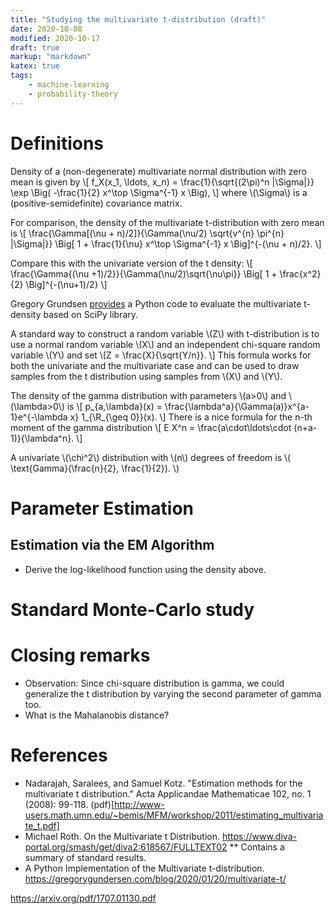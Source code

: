 ```yaml
---
title: "Studying the multivariate t-distribution (draft)"
date: 2020-10-08
modified: 2020-10-17
draft: true
markup: "markdown"
katex: true
tags:
    - machine-learning
    - probability-theory
---
```






# Definitions

Density of a (non-degenerate) multivariate normal distribution with zero mean is given by
\\[
f_X(x_1, \ldots, x_n) = \frac{1}{\sqrt{(2\pi)^n |\Sigma|}} 
\exp \Big( -\frac{1}{2} x^\top \Sigma^{-1} x \Big),
\\]
where \\(\Sigma\\) is a (positive-semidefinite) covariance matrix.

For comparison, the density of the multivariate t-distribution with zero mean is
\\[
\frac{\Gamma[(\nu + n)/2]}{\Gamma(\nu/2) \sqrt{v^{n} \pi^{n} |\Sigma|}}
\Big[ 1 + \frac{1}{\nu} x^\top \Sigma^{-1} x  \Big]^{-(\nu + n)/2}.
\\]

Compare this with the univariate version of the t density:
\\[
\frac{\Gamma{(\nu +1)/2}}{\Gamma(\nu/2)\sqrt{\nu\pi}} \Big[ 1 + \frac{x^2}{2} \Big]^{-(\nu+1)/2}
\\]

Gregory Grundsen
[provides](https://gregorygundersen.com/blog/2020/01/20/multivariate-t/) a
Python code to evaluate the multivariate t-density based on SciPy library.

A standard way to construct a random variable \\(Z\\) with t-distribution is to use
a normal random variable \\(X\\) and an independent chi-square random variable \\(Y\\) and set
\\[Z = \frac{X}{\sqrt{Y/n}}. \\]
This formula works for both the univariate and the multivariate case and can be
used to draw samples from the t distribution using samples from \\(X\\) and
\\(Y\\).

The density of the gamma distribution with parameters \\(a>0\\) and \\(\lambda>0\\) is
\\[
    p_{a,\lambda}(x) = \frac{\lambda^a}{\Gamma(a)}x^{a-1}e^{-\lambda x} 1_{\R_{\geq 0}}(x).
\\]
There is a nice formula for the n-th moment of the gamma distribution
\\[
    E X^n = \frac{a\cdot\ldots\cdot (n+a-1)}{\lambda^n}.
\\]

A univariate \\(\chi^2\\) distribution with \\(n\\) degrees of freedom is \\( \text{Gamma}(\frac{n}{2}, \frac{1}{2}). \\)

# Parameter Estimation

## Estimation via the EM Algorithm

* Derive the log-likelihood function using the density above.


# Standard Monte-Carlo study


# Closing remarks

* Observation: Since chi-square distribution is gamma, we could generalize the
  t distribution by varying the second parameter of gamma too.
* What is the Mahalanobis distance?

# References

* Nadarajah, Saralees, and Samuel Kotz. "Estimation methods for the multivariate t distribution." Acta Applicandae Mathematicae 102, no. 1 (2008): 99-118. (pdf)[http://www-users.math.umn.edu/~bemis/MFM/workshop/2011/estimating_multivariate_t.pdf]
* Michael Roth. On the Multivariate t Distribution. https://www.diva-portal.org/smash/get/diva2:618567/FULLTEXT02
** Contains a summary of standard results.
* A Python Implementation of the Multivariate t-distribution. https://gregorygundersen.com/blog/2020/01/20/multivariate-t/

https://arxiv.org/pdf/1707.01130.pdf

<!-- vim: set syntax=markdown: set spelllang=en_us: set spell: -->
